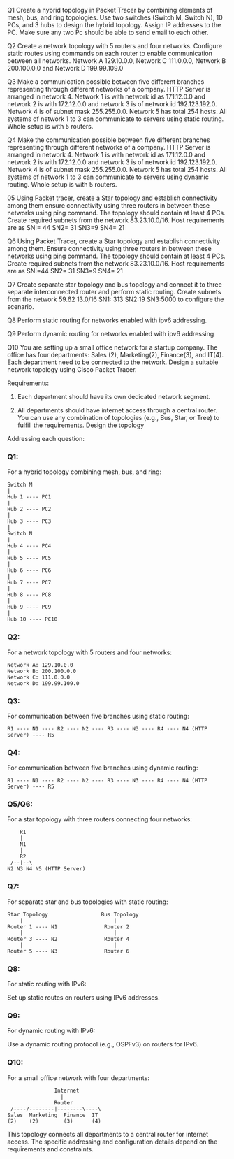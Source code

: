Q1 Create a hybrid topology in Packet Tracer by combining elements of mesh, bus, and ring topologies. Use two switches (Switch M, Switch N), 10 PCs, and 3 hubs to design the hybrid topology. Assign IP addresses to the PC. Make sure any two Pc should be able to send email to each other. 

Q2 Create a network topology with 5 routers and four networks. Configure static routes using commands on each router to enable communication between all networks. 
Network A 129.10.0.0, 
Network C 111.0.0.0,
Network B 200.100.0.0 and 
Network D 199.99.109.0

Q3 Make a communication possible between five different branches representing through different networks of a company. HTTP Server is arranged in network 4. Network 1 is with network id as 171.12.0.0 and network 2 is with 172.12.0.0 and network 3 is of network id 192.123.192.0. Network 4 is of subnet mask 255.255.0.0. Network 5 has total 254 hosts. All systems of network 1 to 3 can communicate to servers using static routing. Whole setup is with 5 routers.

Q4 Make the communication possible between five different branches representing through different networks of a company. HTTP Server is arranged in network 4. Network 1 is with network id as 171.12.0.0 and network 2 is with 172.12.0.0 and network 3 is of network id 192.123.192.0. Network 4 is of subnet mask 255.255.0.0. Network 5 has total 254 hosts. All systems of network 1 to 3 can communicate to servers using dynamic routing. Whole setup is with 5 routers.


05 Using Packet tracer, create a Star topology and establish connectivity among them ensure 
connectivity using three routers in between these networks using ping command. The topology should
contain at least 4 PCs. Create required subnets from the network 83.23.10.0/16. Host requirements are
as SNI= 44 SN2= 31 SN3=9 SN4= 21

Q6 Using Packet Tracer, create a Star topology and establish connectivity among them. Ensure
connectivity using three routers in between these networks using ping command. The topology should
contain at least 4 PCs. Create required subnets from the network 83.23.10.0/16. Host requirements are
as SNI=44 SN2= 31 SN3=9 SN4= 21

 Q7 Create separate star topology and bus topology and connect it to three separate interconnected router and perform static routing. Create subnets from the network 59.62 13.0/16 SN1: 313 SN2:19 SN3:5000 to configure the scenario. 

Q8 Perform static routing for networks enabled with ipv6 addressing.

 Q9 Perform dynamic routing for networks enabled with ipv6 addressing

Q10 You are setting up a small office network for a startup company. The office has four departments: Sales (2), Marketing(2), Finance(3), and IT(4). Each department need to be connected to the network. Design a suitable network topology using Cisco Packet Tracer.

Requirements:

1. Each department should have its own dedicated network segment.

2. All departments should have internet access through a central router. You can use any combination of topologies (e.g., Bus, Star, or Tree) to fulfill the requirements. Design the topology





Addressing each question:

### Q1:
For a hybrid topology combining mesh, bus, and ring:

```plaintext
Switch M
|
Hub 1 ---- PC1
|
Hub 2 ---- PC2
|
Hub 3 ---- PC3
|
Switch N
|
Hub 4 ---- PC4
|
Hub 5 ---- PC5
|
Hub 6 ---- PC6
|
Hub 7 ---- PC7
|
Hub 8 ---- PC8
|
Hub 9 ---- PC9
|
Hub 10 ---- PC10
```

### Q2:
For a network topology with 5 routers and four networks:

```plaintext
Network A: 129.10.0.0
Network B: 200.100.0.0
Network C: 111.0.0.0
Network D: 199.99.109.0
```

### Q3:
For communication between five branches using static routing:

```plaintext
R1 ---- N1 ---- R2 ---- N2 ---- R3 ---- N3 ---- R4 ---- N4 (HTTP Server) ---- R5
```

### Q4:
For communication between five branches using dynamic routing:

```plaintext
R1 ---- N1 ---- R2 ---- N2 ---- R3 ---- N3 ---- R4 ---- N4 (HTTP Server) ---- R5
```

### Q5/Q6:
For a star topology with three routers connecting four networks:

```plaintext
    R1
    |
    N1
    |
    R2
 /--|--\
N2 N3 N4 N5 (HTTP Server)
```

### Q7:
For separate star and bus topologies with static routing:

```plaintext
Star Topology                 Bus Topology
    |                             |
Router 1 ---- N1               Router 2
    |                             |
Router 3 ---- N2               Router 4
    |                             |
Router 5 ---- N3               Router 6
```

### Q8:
For static routing with IPv6:

Set up static routes on routers using IPv6 addresses.

### Q9:
For dynamic routing with IPv6:

Use a dynamic routing protocol (e.g., OSPFv3) on routers for IPv6.

### Q10:
For a small office network with four departments:

```plaintext
               Internet
                 |
               Router
 /----/--------|--------\----\
Sales  Marketing  Finance  IT
(2)    (2)        (3)      (4)
```

This topology connects all departments to a central router for internet access. The specific addressing and configuration details depend on the requirements and constraints.
